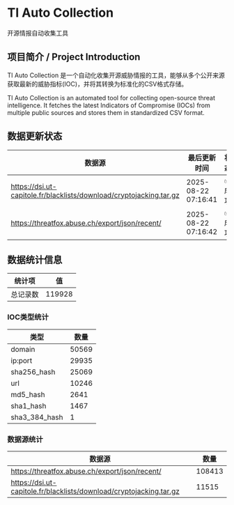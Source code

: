 # TI Auto Collection

 开源情报自动收集工具

## 项目简介 / Project Introduction

TI Auto Collection 是一个自动化收集开源威胁情报的工具，能够从多个公开来源获取最新的威胁指标(IOC)，并将其转换为标准化的CSV格式存储。

TI Auto Collection is an automated tool for collecting open-source threat intelligence. It fetches the latest Indicators of Compromise (IOCs) from multiple public sources and stores them in standardized CSV format.

## 数据更新状态

| 数据源 | 最后更新时间 | 状态 |
|--------|------------|------|
| https://dsi.ut-capitole.fr/blacklists/download/cryptojacking.tar.gz | 2025-08-22 07:16:41 | ✅ 成功 |
| https://threatfox.abuse.ch/export/json/recent/ | 2025-08-22 07:16:42 | ✅ 成功 |




















































































































































## 数据统计信息

| 统计项 | 值 |
|--------|----|
| 总记录数 | 119928 |

### IOC类型统计

| 类型 | 数量 |
|------|------|
| domain | 50569 |
| ip:port | 29935 |
| sha256_hash | 25069 |
| url | 10246 |
| md5_hash | 2641 |
| sha1_hash | 1467 |
| sha3_384_hash | 1 |

### 数据源统计

| 数据源 | 数量 |
|--------|------|
| https://threatfox.abuse.ch/export/json/recent/ | 108413 |
| https://dsi.ut-capitole.fr/blacklists/download/cryptojacking.tar.gz | 11515 |
